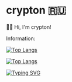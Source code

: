 # crypton 🇷🇺

👋🏻 Hi, I'm crypton! 
  
Information: 
  
 <!---Для компактной версии--> 
 [![Top Langs](https://github-readme-stats.vercel.app/api/top-langs/?username=lightez&layout=compact)](https://github.com/lightez/github-readme-stats) 
  
 <!---Для подробной версии--> 
 [![Top Langs](https://github-readme-stats.vercel.app/api/top-langs/?username=lightez)](https://github.com/lightez/github-readme-stats) 
  
 <!---Пример кода--> 
 [![Typing SVG](https://readme-typing-svg.herokuapp.com?color=%2336BCF7&lines=My+VK:+https://vk.com/eee_dev)](https://git.io/typing-svg)

